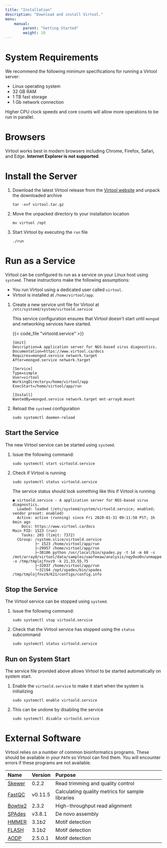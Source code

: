 ```yaml
---
title: "Installation"
description: "Download and install Virtool."
menu:
    manual:
        parent: "Getting Started"
        weight: 10
---
```


# System Requirements

We recommend the following minimum specifications for running a Virtool server:

-   Linux operating system
-   32 GB RAM
-   1 TB fast storage
-   1 Gb network connection

Higher CPU clock speeds and core counts will allow more operations to be run in parallel.

# Browsers

Virtool works best in modern browsers including Chrome, Firefox, Safari, and Edge. **Internet Explorer is not supported**.

# Install the Server

1. Download the latest Virtool release from the [Virtool website](http://www.virtool.ca "Virtool Website") and unpack the downloaded archive

    ```shell
    tar -xvf virtool.tar.gz
    ```

2. Move the unpacked directory to your installation location

    ```shell
    mv virtool /opt
    ```

3. Start Virtool by executing the `run` file

    ```shell
    ./run
    ```

# Run as a Service

Virtool can be configured to run as a service on your Linux host using `systemd`. These instructions make the following assumptions:

-   You run Virtool using a dedicated user called `virtool`.
-   Virtool is installed at `/home/virtool/app`.

1. Create a new service unit file for Virtool at `/etc/systemd/system/virtoold.service`

    This service configuration ensures that Virtool doesn't start until `mongod` and networking services have started.

    {{< code_file "virtoold.service" >}}

    ```text
    [Unit]
    Description=A application server for NGS-based virus diagnostics.
    Documentation=https://www.virtool.ca/docs
    Requires=mongod.service network.target
    After=mongod.service network.target

    [Service]
    Type=simple
    User=virtool
    WorkingDirectory=/home/virtool/app
    ExecStart=/home/virtool/app/run

    [Install]
    WantedBy=mongod.service network.target mnt-array0.mount
    ```

2. Reload the `systemd` configuration

    ```shell
    sudo systemctl daemon-reload
    ```

## Start the Service

The new Virtool service can be started using `systemd`.

1. Issue the following command:

    ```shell
    sudo systemctl start virtoold.service
    ```

2. Check if Virtool is running

    ```shell
    sudo systemctl status virtoold.service
    ```

    The service status should look something like this if Virtool is running:

    ```text
    ● virtoold.service - A application server for NGS-based virus diagnostics.
      Loaded: loaded (/etc/systemd/system/virtoold.service; enabled; vendor preset: enabled)
      Active: active (running) since Fri 2020-01-31 09:11:50 PST; 1h 6min ago
        Docs: https://www.virtool.ca/docs
    Main PID: 1523 (run)
        Tasks: 203 (limit: 7372)
      CGroup: /system.slice/virtoold.service
              ├─ 1523 /home/virtool/app/run
              ├─29957 /home/virtool/app/run
              ├─30106 python /usr/local/bin/spades.py -t 14 -m 60 -s /mnt/array0/virtool/data/samples/uaofeeaw/analysis/nqy9xo0n/unmapped_hosts.fq -o /tmp/tmplojfnvz9 -k 21,33,55,75
              ├─32037 /home/virtool/app/run
              └─32194 /opt/spades/bin/spades /tmp/tmplojfnvz9/K21/configs/config.info

    ```

## Stop the Service

The Virtool service can be stopped using `systemd`.

1. Issue the following command:

    ```shell
    sudo systemctl stop virtoold.service
    ```

2. Check that the Virtool service has stopped using the `status` subcommand

    ```shell
    sudo systemctl status virtoold.service
    ```

## Run on System Start

The service file provided above allows Virtool to be started automatically on system start.

1. Enable the `virtoold.service` to make it start when the system is initializing

    ```shell
    sudo systemctl enable virtoold.service
    ```

2. This can be undone by disabling the service

    ```shell
    sudo systemctl disable virtoold.service
    ```

# External Software

Virtool relies on a number of common bioinformatics programs. These should be available in your `PATH` so Virtool can find them. You will encounter errors if these programs are not available.

| Name               | Version | Purpose                                          |
| :----------------- | :------ | :----------------------------------------------- |
| [Skewer][skewer]   | 0.2.2   | Read trimming and quality control                |
| [FastQC][fastqc]   | v0.11.5 | Calculating quality metrics for sample libraries |
| [Bowtie2][bowtie2] | 2.3.2   | High-throughput read alignment                   |
| [SPAdes][spades]   | v3.8.1  | De novo assembly                                 |
| [HMMER][hmmer]     | 3.1b2   | Motif detection                                  |
| [FLASH][flash]     | 3.1b2   | Motif detection                                  |
| [AODP][aodp]       | 2.5.0.1 | Motif detection                                  |

[skewer]: https://github.com/relipmoc/skewer
[fastqc]: http://bowtie-bio.sourceforge.net/bowtie2/index.shtml
[bowtie2]: http://bowtie-bio.sourceforge.net/bowtie2/index.shtml
[spades]: http://bioinf.spbau.ru/spades
[hmmer]: http://hmmer.org/
[fastqc]: http://www.bioinformatics.babraham.ac.uk/projects/fastqc
[flash]: https://ccb.jhu.edu/software/FLASH/#:~:text=About%20FLASH&text=FLASH%20is%20designed%20to%20merge,to%20merge%20RNA%2Dseq%20data.
[aodp]: https://bitbucket.org/wenchen_aafc/aodp_v2.0_release/src/master
